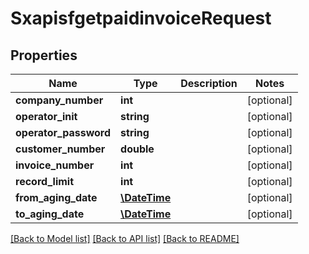 # SxapisfgetpaidinvoiceRequest

## Properties
Name | Type | Description | Notes
------------ | ------------- | ------------- | -------------
**company_number** | **int** |  | [optional] 
**operator_init** | **string** |  | [optional] 
**operator_password** | **string** |  | [optional] 
**customer_number** | **double** |  | [optional] 
**invoice_number** | **int** |  | [optional] 
**record_limit** | **int** |  | [optional] 
**from_aging_date** | [**\DateTime**](\DateTime.md) |  | [optional] 
**to_aging_date** | [**\DateTime**](\DateTime.md) |  | [optional] 

[[Back to Model list]](../README.md#documentation-for-models) [[Back to API list]](../README.md#documentation-for-api-endpoints) [[Back to README]](../README.md)


